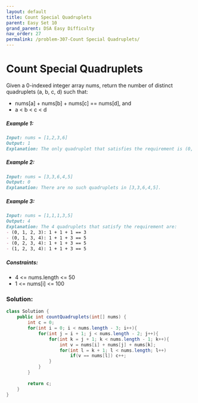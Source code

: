 ```yaml
---
layout: default
title: Count Special Quadruplets
parent: Easy Set 10
grand_parent: DSA Easy Difficulty
nav_order: 27
permalink: /problem-307-Count Special Quadruplets/
---
```

# Count Special Quadruplets
Given a 0-indexed integer array nums, return the number of distinct quadruplets (a, b, c, d) such that:

* nums[a] + nums[b] + nums[c] == nums[d], and
* a < b < c < d

##### Example 1:
```markdown
Input: nums = [1,2,3,6]
Output: 1
Explanation: The only quadruplet that satisfies the requirement is (0, 1, 2, 3) because 1 + 2 + 3 == 6.
```
##### Example 2:
```markdown
Input: nums = [3,3,6,4,5]
Output: 0
Explanation: There are no such quadruplets in [3,3,6,4,5].
```
##### Example 3:
```markdown
Input: nums = [1,1,1,3,5]
Output: 4
Explanation: The 4 quadruplets that satisfy the requirement are:
- (0, 1, 2, 3): 1 + 1 + 1 == 3
- (0, 1, 3, 4): 1 + 1 + 3 == 5
- (0, 2, 3, 4): 1 + 1 + 3 == 5
- (1, 2, 3, 4): 1 + 1 + 3 == 5
```
##### Constraints:
* 4 <= nums.length <= 50
* 1 <= nums[i] <= 100

### Solution:
```java
class Solution {
    public int countQuadruplets(int[] nums) {
        int c = 0;
        for(int i = 0; i < nums.length - 3; i++){
            for(int j = i + 1; j < nums.length - 2; j++){
                for(int k = j + 1; k < nums.length - 1; k++){
                    int v = nums[i] + nums[j] + nums[k];
                    for(int l = k + 1; l < nums.length; l++)
                        if(v == nums[l]) c++;
                }
            }
        }
        
        return c;
    }
}
```